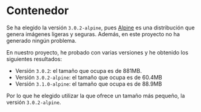 # Contenedor

Se ha elegido la versión `3.0.2-alpine`, pues [Alpine](https://www.alpinelinux.org/) es una distribución que genera imágenes ligeras y seguras. Además, en este proyecto 
no ha generado ningún problema.

En nuestro proyecto, he probado con varias versiones y he obtenido los siguientes resultados:

- Versión `3.0.2`: el tamaño que ocupa es de 881MB.
- Versión `3.0.2-alpine`: el tamaño que ocupa es de 60.4MB
- Versión `3.1.0-alpine`: el tamaño que ocupa es de 88.9MB

Por lo que he elegido utilizar la que ofrece un tamaño más pequeño, la versión `3.0.2-alpine`.
